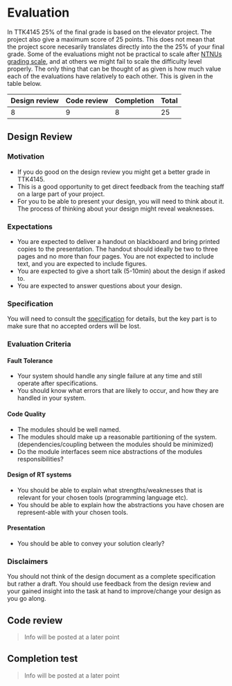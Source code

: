 # Evaluation

In TTK4145 25% of the final grade is based on the elevator project. The project also give a maximum score of 25 points. This does not mean that the project score necesarily translates directly into the the 25% of your final grade. Some of the evaluations might not be practical to scale after [NTNUs grading scale](https://innsida.ntnu.no/wiki/-/wiki/English/Grading+scale+using+percentage+points), and at others we might fail to scale the difficulty level properly. The only thing that can be thought of as given is how much value each of the evaluations have relatively to each other. This is given in the table below.

| Design review | Code review | Completion | Total |
| ------------- | ----------- | ---------- | ----- |
| 8             | 9           | 8          | 25    |

## Design Review
### Motivation
 - If you do good on the design review you might get a better grade in TTK4145.
 - This is a good opportunity to get direct feedback from the teaching staff on a large part of your project.
 - For you to be able to present your design, you will need to think about it. The process of thinking about your design might reveal weaknesses.

### Expectations
 - You are expected to deliver a handout on blackboard and bring printed copies to the presentation. The handout should ideally be two to three pages and no more than four pages. You are not expected to include text, and you are expected to include figures.
 - You are expected to give a short talk (5-10min) about the design if asked to.
 - You are expected to answer questions about your design.

### Specification
You will need to consult the [specification](https://github.com/TTK4145/Project#technical-specification) for details, but the key part is to make sure that no accepted orders will be lost.

### Evaluation Criteria
#### Fault Tolerance
 - Your system should handle any single failure at any time and still operate after specifications.
 - You should know what errors that are likely to occur, and how they are handled in your system. 

#### Code Quality
 - The modules should be well named.
 - The modules should make up a reasonable partitioning of the system. (dependencies/coupling between the modules should be minimized)
 - Do the module interfaces seem nice abstractions of the modules responsibilities? 

#### Design of RT systems
 - You should be able to explain what strengths/weaknesses that is relevant for your chosen tools (programming language etc). 
 - You should be able to explain how the abstractions you have chosen are represent-able with your chosen tools.

#### Presentation
 - You should be able to convey your solution clearly?

### Disclaimers
You should not think of the design document as a complete specification but rather a draft. You should use feedback from the design review and your gained insight into the task at hand to improve/change your design as you go along.

## Code review
> Info will be posted at a later point

## Completion test
> Info will be posted at a later point


